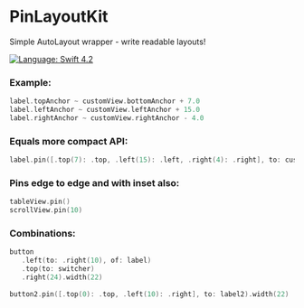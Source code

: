 # PinLayoutKit
Simple AutoLayout wrapper - write readable layouts!

[![Language: Swift 4.2](https://img.shields.io/badge/language-swift%204-f48041.svg?style=flat)](https://developer.apple.com/swift)

### Example:
```swift
label.topAnchor ~ customView.bottomAnchor + 7.0
label.leftAnchor ~ customView.leftAnchor + 15.0
label.rightAnchor ~ customView.rightAnchor - 4.0
```
### Equals more compact API:
```swift
label.pin([.top(7): .top, .left(15): .left, .right(4): .right], to: customView)
```

### Pins edge to edge and with inset also:
```swift
tableView.pin()
scrollView.pin(10)
```

### Combinations:
```swift
button
   .left(to: .right(10), of: label)
   .top(to: switcher)
   .right(24).width(22)
   
button2.pin([.top(0): .top, .left(10): .right], to: label2).width(22)
```
